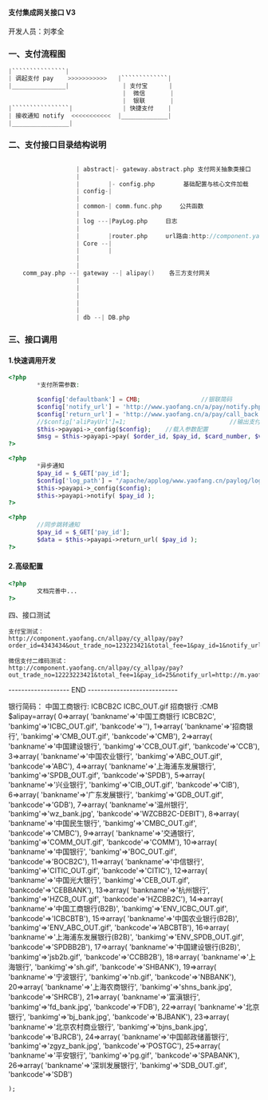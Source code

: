 ﻿#### 支付集成网关接口 V3 ####
开发人员：刘孝全
### 一、支付流程图 ###
```c
|```````````````|
| 调起支付 pay    >>>>>>>>>>>   |`````````````|
|_______________|               | 支付宝      |
                                |  微信       |
                                |  银联       |
|````````````````|              | 快捷支付    |
| 接收通知 notify  <<<<<<<<<<<  |_____________|
|________________|
```


### 二、支付接口目录结构说明 ###
```c

                   | abstract|- gateway.abstract.php 支付网关抽象类接口
                   |
                   |        |- config.php        基础配置与核心文件加载
                   | config-|
                   |
                   | common-| comm.func.php     公共函数
                   |
                   | log ---|PayLog.php	    日志
                   |
                   |        |router.php     url路由:http://component.yaofang.cn/allpay/cy_allpay.php?m=pay&out_trade_no=123223421&total_fee=1&pay_id=1...
                   | Core --|
                   |        |
                   |
                   |
    comm_pay.php --| gateway --| alipay()    各三方支付网关
                   |
                   |
                   |
                   |
                   |
                   | db --| DB.php

```

### 三、接口调用 ###
#### 1.快速调用开发 ####
```php
<?php
        *支付所需参数:

        $config['defaultbank'] = CMB;                 //银联简码                      [银联支付必填]
        $config['notify_url'] = 'http://www.yaofang.cn/a/pay/notify.php?pay_id='.$pay_id;              [必填]
        $config['return_url'] = 'http://www.yaofang.cn/a/pay/call_back.php?pay_id='.$pay_id;           [必填]
        //$config['aliPayUrl']=1;                             //输出支付链接, 只对支付宝有效    [可选]
        $this->payapi->_config($config);    //载入参数配置
        $msg = $this->payapi->pay( $order_id, $pay_id, $card_number, $vcode ); //调起支付
?>
```

```php
<?php
        *异步通知
        $pay_id = $_GET['pay_id'];
        $config['log_path'] = "/apache/applog/www.yaofang.cn/paylog/logs";
        $this->payapi->_config($config);
        $this->payapi->notify( $pay_id );
?>
```

```php
<?php
        //同步跳转通知
        $pay_id = $_GET['pay_id'];
        $data = $this->payapi->return_url( $pay_id );
?>
```

#### 2.高级配置 ####
```php
<?php
        文档完善中...
?>
```
		
四、接口测试

    支付宝测试：
    http://component.yaofang.cn/allpay/cy_allpay/pay?order_id=4343434&out_trade_no=123223421&total_fee=1&pay_id=1&notify_url=http://m.yaofang.cn/pay/notify/1&return_url=http://m.yaofang.cn/pay/return_url/1

    微信支付二维码测试：
    http://component.yaofang.cn/allpay/cy_allpay/pay?out_trade_no=12223223421&total_fee=1&pay_id=25&notify_url=http://m.yaofang.cn/pay/notify/25&return_url=http://m.yaofang.cn/pay/return_url/25



------------------- END ----------------------------








银行简码：
中国工商银行: ICBCB2C ICBC_OUT.gif
招商银行    :CMB
$alipay=array(	0=>array(
        'bankname'=>'中国工商银行 ICBCB2C',
        'bankimg'=>'ICBC_OUT.gif',
        'bankcode'=>''),
        1=>array(
            'bankname'=>'招商银行',
            'bankimg'=>'CMB_OUT.gif',
            'bankcode'=>'CMB'),
        2=>array(
            'bankname'=>'中国建设银行',
            'bankimg'=>'CCB_OUT.gif',
            'bankcode'=>'CCB'),
        3=>array(
            'bankname'=>'中国农业银行',
            'bankimg'=>'ABC_OUT.gif',
            'bankcode'=>'ABC'),
        4=>array(
            'bankname'=>'上海浦东发展银行',
            'bankimg'=>'SPDB_OUT.gif',
            'bankcode'=>'SPDB'),
        5=>array(
            'bankname'=>'兴业银行',
            'bankimg'=>'CIB_OUT.gif',
            'bankcode'=>'CIB'),
        6=>array(
            'bankname'=>'广东发展银行',
            'bankimg'=>'GDB_OUT.gif',
            'bankcode'=>'GDB'),
        7=>array(
            'bankname'=>'温州银行',
            'bankimg'=>'wz_bank.jpg',
            'bankcode'=>'WZCBB2C-DEBIT'),
        8=>array(
            'bankname'=>'中国民生银行',
            'bankimg'=>'CMBC_OUT.gif',
            'bankcode'=>'CMBC'),
        9=>array(
            'bankname'=>'交通银行',
            'bankimg'=>'COMM_OUT.gif',
            'bankcode'=>'COMM'),
        10=>array(
            'bankname'=>'中国银行',
            'bankimg'=>'BOC_OUT.gif',
            'bankcode'=>'BOCB2C'),
        11=>array(
            'bankname'=>'中信银行',
            'bankimg'=>'CITIC_OUT.gif',
            'bankcode'=>'CITIC'),
        12=>array(
            'bankname'=>'中国光大银行',
            'bankimg'=>'CEB_OUT.gif',
            'bankcode'=>'CEBBANK'),
        13=>array(
            'bankname'=>'杭州银行',
            'bankimg'=>'HZCB_OUT.gif',
            'bankcode'=>'HZCBB2C'),
        14=>array(
            'bankname'=>'中国工商银行(B2B)',
            'bankimg'=>'ENV_ICBC_OUT.gif',
            'bankcode'=>'ICBCBTB'),
        15=>array(
            'bankname'=>'中国农业银行(B2B)',
            'bankimg'=>'ENV_ABC_OUT.gif',
            'bankcode'=>'ABCBTB'),
        16=>array(
            'bankname'=>'上海浦东发展银行(B2B)',
            'bankimg'=>'ENV_SPDB_OUT.gif',
            'bankcode'=>'SPDBB2B'),
        17=>array(
            'bankname'=>'中国建设银行(B2B)',
            'bankimg'=>'jsb2b.gif',
            'bankcode'=>'CCBB2B'),
        18=>array(
            'bankname'=>'上海银行',
            'bankimg'=>'sh.gif',
            'bankcode'=>'SHBANK'),
        19=>array(
            'bankname'=>'宁波银行',
            'bankimg'=>'nb.gif',
            'bankcode'=>'NBBANK'),
        20=>array(
            'bankname'=>'上海农商银行',
            'bankimg'=>'shns_bank.jpg',
            'bankcode'=>'SHRCB'),
        21=>array(
            'bankname'=>'富滇银行',
            'bankimg'=>'fd_bank.jpg',
            'bankcode'=>'FDB'),
        22=>array(
            'bankname'=>'北京银行',
            'bankimg'=>'bj_bank.jpg',
            'bankcode'=>'BJBANK'),
        23=>array(
            'bankname'=>'北京农村商业银行',
            'bankimg'=>'bjns_bank.jpg',
            'bankcode'=>'BJRCB'),
        24=>array(
            'bankname'=>'中国邮政储蓄银行',
            'bankimg'=>'zgyz_bank.jpg',
            'bankcode'=>'POSTGC'),
        25=>array(
            'bankname'=>'平安银行',
            'bankimg'=>'pg.gif',
            'bankcode'=>'SPABANK'),
        26=>array(
            'bankname'=>'深圳发展银行',
            'bankimg'=>'SDB_OUT.gif',
            'bankcode'=>'SDB')

    );